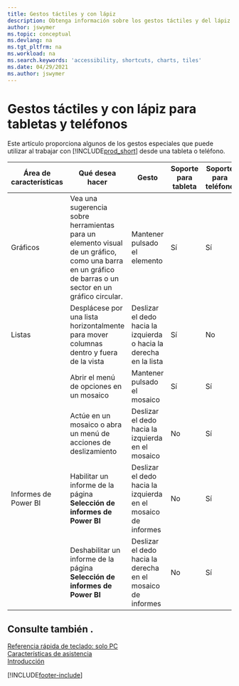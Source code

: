 ```yaml
---
title: Gestos táctiles y con lápiz
description: Obtenga información sobre los gestos táctiles y del lápiz que le ayudan a trabajar de manera eficiente con sus datos de tabletas y teléfonos.
author: jswymer
ms.topic: conceptual
ms.devlang: na
ms.tgt_pltfrm: na
ms.workload: na
ms.search.keywords: 'accessibility, shortcuts, charts, tiles'
ms.date: 04/29/2021
ms.author: jswymer
---
```


# <a name="touch-and-pen-gestures-for-tablet-and-phones"></a><a name="touch-and-pen-gestures-for-tablet-and-phones"></a>Gestos táctiles y con lápiz para tabletas y teléfonos

Este artículo proporciona algunos de los gestos especiales que puede utilizar al trabajar con [!INCLUDE[prod_short](includes/prod_short.md)] desde una tableta o teléfono.

|Área de características|Qué desea hacer|Gesto|Soporte para tableta|Soporte para teléfono|
|------------|----------------------|-------|--------------|-------------|
|Gráficos|Vea una sugerencia sobre herramientas para un elemento visual de un gráfico, como una barra en un gráfico de barras o un sector en un gráfico circular.|Mantener pulsado el elemento|Sí|Sí|
|Listas|Desplácese por una lista horizontalmente para mover columnas dentro y fuera de la vista|Deslizar el dedo hacia la izquierda o hacia la derecha en la lista|Sí|No|
||Abrir el menú de opciones en un mosaico|Mantener pulsado el mosaico|Sí|Sí|
||Actúe en un mosaico o abra un menú de acciones de deslizamiento |Deslizar el dedo hacia la izquierda en el mosaico|No|Sí|
|Informes de Power BI|Habilitar un informe de la página **Selección de informes de Power BI** |Deslizar el dedo hacia la izquierda en el mosaico de informes|No|Sí|
||Deshabilitar un informe de la página **Selección de informes de Power BI** |Deslizar el dedo hacia la derecha en el mosaico de informes|No|Sí|

<!-- ## Charts

Business Central built-in charts display useful information about business data and KPIs. You can get additional information about the data by using the tooltips that are available on top of the data. To access a tooltip, tap and hold or hover over the data.

-->

## <a name="see-also"></a><a name="see-also"></a>Consulte también .

[Referencia rápida de teclado: solo PC](keyboard-shortcuts-cheatsheet.md)  
[Características de asistencia](ui-accessibility.md)  
[Introducción](/dynamics365/business-central/ui-get-ready-business)  

[!INCLUDE[footer-include](includes/footer-banner.md)]
